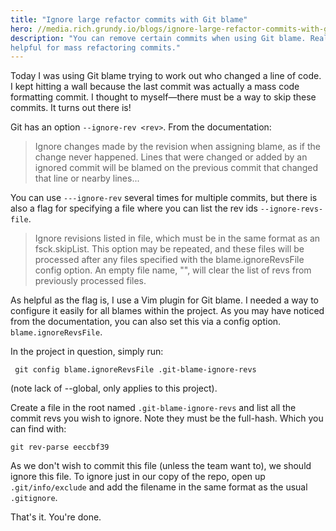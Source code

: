 ```yaml
---
title: "Ignore large refactor commits with Git blame"
hero: //media.rich.grundy.io/blogs/ignore-large-refactor-commits-with-git-blame/hero.webp
description: "You can remove certain commits when using Git blame. Really
helpful for mass refactoring commits."
---
```


Today I was using Git blame trying to work out who changed a line of code. I
kept hitting a wall because the last commit was actually a mass code formatting
commit. I thought to myself—there must be a way to skip these commits. It turns
out there is!

Git has an option `--ignore-rev <rev>`.  From the documentation:

> Ignore changes made by the revision when assigning blame, as if the change
> never happened. Lines that were changed or added by an ignored commit will be
> blamed on the previous commit that changed that line or nearby lines...

You can use `---ignore-rev` several times for multiple commits, but there is
also a flag for specifying a file where you can list the rev ids
`--ignore-revs-file`.

> Ignore revisions listed in file, which must be in the same format as an
> fsck.skipList. This option may be repeated, and these files will be processed
> after any files specified with the blame.ignoreRevsFile config option. An
> empty file name, "", will clear the list of revs from previously processed
> files.

As helpful as the flag is, I use a Vim plugin for Git blame. I needed a way to
configure it easily for all blames within the project. As you may have noticed
from the documentation, you can also set this via a config option.
`blame.ignoreRevsFile`.

In the project in question, simply run:

```
 git config blame.ignoreRevsFile .git-blame-ignore-revs
```
(note lack of --global, only applies to this project).

Create a file in the root named `.git-blame-ignore-revs` and list all the commit
revs you wish to ignore. Note they must be the full-hash. Which you can find
with:

```
git rev-parse eeccbf39
```

As we don't wish to commit this file (unless the team want to), we should ignore
this file. To ignore just in our copy of the repo, open up `.git/info/exclude`
and add the filename in the same format as the usual `.gitignore`.

That's it. You're done.

